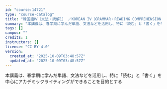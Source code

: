 ```yaml
---
id: "course:14721"
type: "course-catalog"
title: "韓国語Ⅳ（文法・読解1） ／KOREAN IV（GRAMMAR・READING COMPREHENSION 1)"
summary: "本講義は、春学期に学んだ単語、文法などを活用し、特に「読む」と「書く」を中心にアカデミックライティングができることを目的とする"
tags: []
campus: ""
credits: 1
instructors: []
license: "CC-BY-4.0"
version:
  created_at: "2025-10-09T03:48:57Z"
  updated_at: "2025-10-09T03:48:57Z"
---
```

本講義は、春学期に学んだ単語、文法などを活用し、特に「読む」と「書く」を中心にアカデミックライティングができることを目的とする
